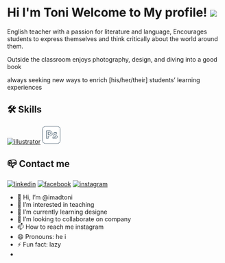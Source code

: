 
<h1>Hi I'm Toni Welcome to My profile! <img src="https://media.giphy.com/media/hvRJCLFzcasrR4ia7z/giphy.gif" width="25px"></h1>

<p>English teacher with a passion for literature and language, Encourages students to express themselves and think critically about the world around them. </p>
<p>Outside the classroom enjoys photography, design, and diving into a good book </p>
<p>always seeking new ways to enrich [his/her/their] students’ learning experiences </p>

<h2>🛠 Skills</h2>
<p>

<a target="_blank" href="https://www.adobe.com/in/products/illustrator.html" target="_blank" style="display: inline-block;">
<img src="https://www.vectorlogo.zone/logos/adobe_illustrator/adobe_illustrator-icon.svg" alt="illustrator" width="42" height="42" />
</a>


<a target="_blank" href="https://www.photoshop.com/en" target="_blank" style="display: inline-block;">
<img src="https://raw.githubusercontent.com/devicons/devicon/master/icons/photoshop/photoshop-line.svg" alt="photoshop" width="42" height="42" />
</a>

</p>


<h2>📪 Contact me</h2>
<p>
<a target="_blank" href="grgergerg" target="_blank" style="display: inline-block;">
<img src="https://img.shields.io/badge/linkedin-logo?style=for-the-badge&logo=linkedin&logoColor=white&color=%230a77b6" alt="linkedin" />
</a>

<a target="_blank" href="fdgerge" target="_blank" style="display: inline-block;">
<img src="https://img.shields.io/badge/facebook-logo?style=for-the-badge&logo=facebook&logoColor=white&color=%230866ff" alt="facebook" />
</a>

<a target="_blank" href="sgergergergegerg" target="_blank" style="display: inline-block;">
<img src="https://img.shields.io/badge/instagram-logo?style=for-the-badge&logo=instagram&logoColor=white&color=%23F35369" alt="instagram" />
</a>

</p>

- 👋 Hi, I’m @imadtoni
- 👀 I’m interested in teaching
- 🌱 I’m currently learning designe
- 💞️ I’m looking to collaborate on company
- 📫 How to reach me instagram
- 😄 Pronouns: he i
- ⚡ Fun fact: lazy
- 

<!---
imadtoni/imadtoni is a ✨ special ✨ repository because its `README.md` (this file) appears on your GitHub profile.
You can click the Preview link to take a look at your changes.
--->
